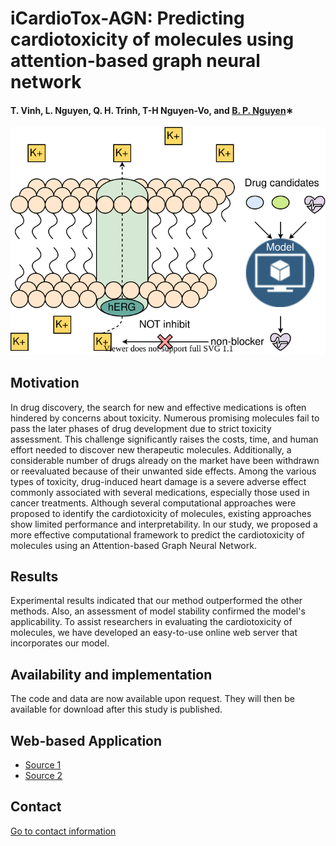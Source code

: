# iCardioTox-AGN: Predicting cardiotoxicity of molecules using attention-based graph neural network
#### T. Vinh, L. Nguyen, Q. H. Trinh, T-H Nguyen-Vo, and [B. P. Nguyen](https://homepages.ecs.vuw.ac.nz/~nguyenb5/about.html)∗

![alt text](https://github.com/mldlproject/2023-iCardioTox-AGN/blob/main/iCardioTox_AGN_abs.svg)


## Motivation
In drug discovery, the search for new and effective medications is often hindered by concerns about toxicity. Numerous promising molecules fail to pass the later phases of drug development due to strict toxicity assessment. This challenge significantly raises the costs, time, and human effort needed to discover new therapeutic molecules. Additionally, a considerable number of drugs already on the market have been withdrawn or reevaluated because of their unwanted side effects. Among the various types of toxicity, drug-induced heart damage is a severe adverse effect commonly associated with several medications, especially those used in cancer treatments. Although several computational approaches were proposed to identify the cardiotoxicity of molecules, existing approaches show limited performance and interpretability. In our study, we proposed a more effective computational framework to predict the cardiotoxicity of molecules using an Attention-based Graph Neural Network. 

## Results
Experimental results indicated that our method outperformed the other methods. Also, an assessment of model stability confirmed the model's applicability. To assist researchers in evaluating the cardiotoxicity of molecules, we have developed an easy-to-use online web server that incorporates our model.

## Availability and implementation
The code and data are now available upon request. They will then be available for download after this study is published.

## Web-based Application
- [Source 1](http://124.197.54.240:8007/)
- [Source 2](http://47.72.176.217:8007/) 

## Contact 
[Go to contact information](https://homepages.ecs.vuw.ac.nz/~nguyenb5/contact.html)
